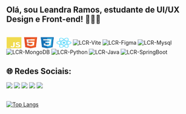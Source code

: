 ## Olá, sou Leandra Ramos, estudante de UI/UX Design e Front-end! 👩🏽‍💻

<div style="display: inline_block"><br>
 <img align="center" alt="LCR-Js" height="30" width="40" src="https://raw.githubusercontent.com/devicons/devicon/master/icons/javascript/javascript-plain.svg">
 <img align="center" alt="LCR-HTML" height="30" width="40" src="https://raw.githubusercontent.com/devicons/devicon/master/icons/html5/html5-original.svg">
 <img align="center" alt="LCR-CSS" height="30" width="40" src="https://raw.githubusercontent.com/devicons/devicon/master/icons/css3/css3-original.svg">
 <img align="center" alt="LCR-React" height="30" width="40" src="https://raw.githubusercontent.com/devicons/devicon/master/icons/react/react-original.svg">
 <img align="center" alt="LCR-Vite" height="35" width="35" src="https://img.icons8.com/fluency/48/vite.png">
 <img align="center" alt="LCR-Figma" height="37" width="37" src="https://img.icons8.com/?size=100&id=zfHRZ6i1Wg0U&format=png&color=000000">
 <img align="center" alt="LCR-Mysql" height="30" width="32" src="https://img.icons8.com/?size=100&id=rgPSE6nAB766&format=png&color=000000">
  <img align="center" alt="LCR-MongoDB" height="35" width="35" src="https://img.icons8.com/color/48/mongodb.png">
 <img align="center" alt="LCR-Python" height="35" width="35" src="https://img.icons8.com/?size=100&id=13441&format=png&color=000000">
 <img align="center" alt="LCR-Java" height="35" width="35" src="https://img.icons8.com/color/48/java-coffee-cup-logo--v1.png">
 <img align="center" alt="LCR-SpringBoot" height="35" width="35" src="https://img.icons8.com/color/48/spring-logo.png">





   
 
</div>

## 🌐 Redes Sociais: 
 
<div> 
  <a href="https://www.instagram.com/lee.ramss?igsh=Z3ZzenJ3NnNkbW82" target="_blank"><img src="https://img.shields.io/badge/Instagram-E4405F?style=for-the-badge&logo=instagram&logoColor=white" target="_blank"></a>
 	<a href="https://www.twitch.tv/leeramss" target="_blank"><img src="https://img.shields.io/badge/Twitch-9146FF?style=for-the-badge&logo=twitch&logoColor=white" target="_blank"></a>
 <a href="https://www.tiktok.com/@leeramss?lang=pt-BR" target="_blank"><img src="https://img.shields.io/badge/TikTok-000000?style=for-the-badge&logo=tiktok&logoColor=white" target="_blank"></a>
  <a href = "mailto:lee.ramss15@gmail.com"><img src="https://img.shields.io/badge/Gmail-D14836?style=for-the-badge&logo=gmail&logoColor=white" target="_blank"></a>
  <a href="https://www.linkedin.com/in/leandra-costa-ramos-501462233/" target="_blank"><img src="https://img.shields.io/badge/-LinkedIn-%230077B5?style=for-the-badge&logo=linkedin&logoColor=white" target="_blank"></a> 
  
</div>


<br>


[![Top Langs](https://github-readme-stats.vercel.app/api/top-langs/?username=LeandraCR&layout=compact)](https://github.com/LeandraCR/)
